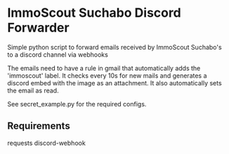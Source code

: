 # ImmoScout Suchabo Discord Forwarder
Simple python script to forward emails received by ImmoScout Suchabo's to a discord channel via webhooks

The emails need to have a rule in gmail that automatically adds the 'immoscout' label. It checks every 10s for new mails and generates a discord embed with the image as an attachment. It also automatically sets the email as read.

See secret_example.py for the required configs. 

## Requirements
requests
discord-webhook